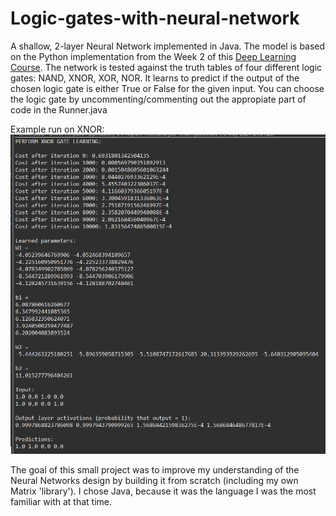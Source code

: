 # Logic-gates-with-neural-network

A shallow, 2-layer Neural Network implemented in Java. The model is based on the Python implementation from the Week 2 of this [Deep Learning Course](https://www.coursera.org/learn/neural-networks-deep-learning). The network is tested against the truth tables of four different logic gates: NAND, XNOR, XOR, NOR. It learns to predict if the output of the chosen logic gate is either True or False for the given input. You can choose the logic gate by uncommenting/commenting out the appropiate part of code in the Runner.java


Example run on XNOR:
![XNOR_run](images/example_run.png)


The goal of this small project was to improve my understanding of the Neural Networks design by building it from scratch (including my own Matrix 'library'). I chose Java, because it was the language I was the most familiar with at that time.
